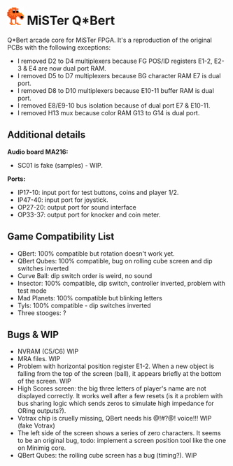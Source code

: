 ![QBert Character](./qbert.png) MiSTer Q*Bert
=============================================

Q*Bert arcade core for MiSTer FPGA. It's a reproduction of the original PCBs with the following exceptions:

- I removed D2 to D4 multiplexers because FG POS/ID registers E1-2, E2-3 & E4 are now dual port RAM.
- I removed D5 to D7 multiplexers because BG character RAM E7 is dual port.
- I removed D8 to D10 multiplexers because E10-11 buffer RAM is dual port.
- I removed E8/E9-10 bus isolation because of dual port E7 & E10-11.
- I removed H13 mux because color RAM G13 to G14 is dual port.

Additional details
------------------

**Audio board MA216:**
- SC01 is fake (samples) - WIP.

**Ports:**

- IP17-10: input port for test buttons, coins and player 1/2.
- IP47-40: input port for joystick.
- OP27-20: output port for sound interface
- OP33-37: output port for knocker and coin meter.

Game Compatibility List
-----------------------

- QBert: 100% compatible but rotation doesn't work yet.
- QBert Qubes: 100% compatible, bug on rolling cube screen and dip switches inverted
- Curve Ball: dip switch order is weird, no sound
- Insector: 100% compatible, dip switch, controller inverted, problem with test mode
- Mad Planets: 100% compatible but blinking letters
- Tyls: 100% compatible - dip switches inverted
- Three stooges: ?

Bugs & WIP
----------

- NVRAM (C5/C6) WIP
- MRA files. WIP
- Problem with horizontal position register E1-2. When a new object is falling from the top of the screen (ball), it appears briefly at the bottom of the screen. WIP
- High Scores screen: the big three letters of player's name are not displayed correctly. It works well after a few resets (is it a problem with bus sharing logic which sends zeros to simulate high impedance for ORing outputs?).
- Votrax chip is cruelly missing, QBert needs his @!#?@! voice!!! WIP (fake Votrax)
- The left side of the screen shows a series of zero characters. It seems to be an original bug, todo: implement a screen position tool like the one on Minimig core.
- QBert Qubes: the rolling cube screen has a bug (timing?). WIP

